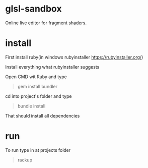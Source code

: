 # glsl-sandbox
Online live editor for fragment shaders.
# install
First install ruby(in windows rubyinstaller https://rubyinstaller.org/)

Install everything what rubyinstaller suggests

Open CMD wit Ruby and type 
>gem install bundler

cd into project's folder and type 
>bundle install

That should install all dependencies

# run
To run type in at projects folder
>rackup
